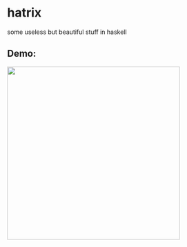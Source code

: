 hatrix
======

some useless but beautiful stuff in haskell

## Demo:
<img src="https://raw.github.com/AlexMost/hatrix/master/hatrix.gif" width="400px"/>
